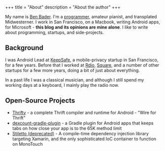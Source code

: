 +++
title = "About"
description = "About the author"
+++

My name is [Ben Bader](https://linkedin.com/in/bendb).  I'm a [programmer](https://github.com/benjamin-bader), amateur pianist, and transplated Midwesterner.  I work in San Francisco, on a Macbook, writing Android apps, for Microsoft - **this blog and its opinions are mine alone**.  I like to write about programming, startups, and side-projects.

## Background

I was Android Lead at [KeepSafe](https://play.google.com/store/apps/details?id=com.kii.safe), a mobile-privacy startup in San Francisco, for a few years.  Before that I worked at [Rdio](https://en.wikipedia.org/wiki/Rdio), [Square](https://squareup.com), and a number of other startups for a few more years, doing a bit of just about everything.

In a past life I was a classical musician, and although I still spend my working days at a keyboard, I mainly play the radio now.

## Open-Source Projects

* [Thrifty](https://github.com/Microsoft/thrifty) - a complete Thrift compiler and runtime for Android - "Wire for Thrift"
* [dexcount-gradle-plugin](https://github.com/KeepSafe/dexcount-gradle-plugin) - a Gradle plugin for Android apps that keeps tabs on how close your app is to the 65K method limit
* [Stiletto (deprecated)](http://stiletto.bendb.com) - A compile-time dependency injection library targeting Xamarin, and the only sophisticated IoC container to function on MonoTouch
